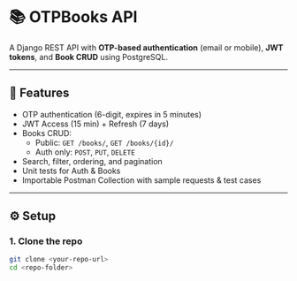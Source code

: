 # 📚 OTPBooks API

A Django REST API with **OTP-based authentication** (email or mobile), **JWT tokens**, and **Book CRUD** using PostgreSQL.

---

## 🚀 Features
- OTP authentication (6-digit, expires in 5 minutes)  
- JWT Access (15 min) + Refresh (7 days)  
- Books CRUD:
  - Public: `GET /books/`, `GET /books/{id}/`
  - Auth only: `POST`, `PUT`, `DELETE`  
- Search, filter, ordering, and pagination  
- Unit tests for Auth & Books  
- Importable Postman Collection with sample requests & test cases  

---

## ⚙️ Setup

### 1. Clone the repo
```bash
git clone <your-repo-url>
cd <repo-folder>


